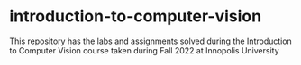 # introduction-to-computer-vision
This repository has the labs and assignments solved during the Introduction to Computer Vision course taken during Fall 2022 at Innopolis University

